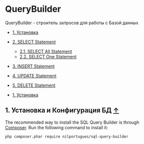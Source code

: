 # QueryBuilder
QueryBuilder - строитель запросов для работы с Базой данных

<a name="index_block"></a>

* [1. Установка](#block1)
* [2. SELECT Statement](#block2)
    * [2.1. SELECT All Statement](#block2.1)     
    * [2.2. SELECT One Statement](#block2.2)  
* [3. INSERT Statement](#block3)
* [4. UPDATE Statement](#block4)
* [5. DELETE Statement](#block5)


* [1. Установка](#block1)

<a name="block1"></a>
## 1. Установка и Конфигурация БД [↑](#index_block)
The recommended way to install the SQL Query Builder is through [Composer](http://getcomposer.org). Run the following command to install it:

```sh
php composer.phar require nilportugues/sql-query-builder
```
